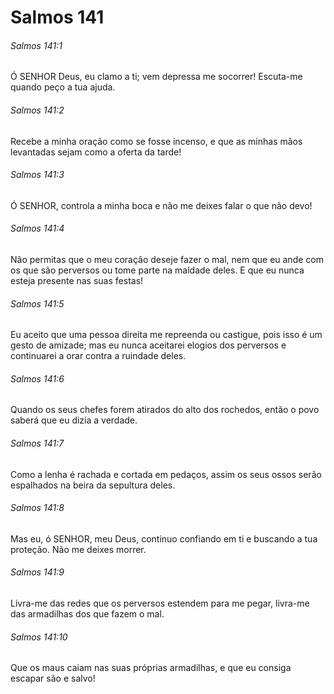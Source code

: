 # Salmos 141

###### Salmos 141:1

Ó SENHOR Deus, eu clamo a ti; vem depressa me socorrer! Escuta-me quando peço a tua ajuda.

###### Salmos 141:2

Recebe a minha oração como se fosse incenso, e que as minhas mãos levantadas sejam como a oferta da tarde!

###### Salmos 141:3

Ó SENHOR, controla a minha boca e não me deixes falar o que não devo!

###### Salmos 141:4

Não permitas que o meu coração deseje fazer o mal, nem que eu ande com os que são perversos ou tome parte na maldade deles. E que eu nunca esteja presente nas suas festas!

###### Salmos 141:5

Eu aceito que uma pessoa direita me repreenda ou castigue, pois isso é um gesto de amizade; mas eu nunca aceitarei elogios dos perversos e continuarei a orar contra a ruindade deles.

###### Salmos 141:6

Quando os seus chefes forem atirados do alto dos rochedos, então o povo saberá que eu dizia a verdade.

###### Salmos 141:7

Como a lenha é rachada e cortada em pedaços, assim os seus ossos serão espalhados na beira da sepultura deles.

###### Salmos 141:8

Mas eu, ó SENHOR, meu Deus, continuo confiando em ti e buscando a tua proteção. Não me deixes morrer.

###### Salmos 141:9

Livra-me das redes que os perversos estendem para me pegar, livra-me das armadilhas dos que fazem o mal.

###### Salmos 141:10

Que os maus caiam nas suas próprias armadilhas, e que eu consiga escapar são e salvo!

